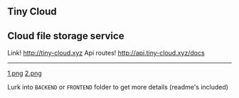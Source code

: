 ## Tiny Cloud
## Cloud file storage service
Link! http://tiny-cloud.xyz
Api routes! http://api.tiny-cloud.xyz/docs

---

[1.png](https://github.com/4Tipsy/tiny-cloud/blob/main/screenshots/1.png)
[2.png](https://github.com/4Tipsy/tiny-cloud/blob/main/screenshots/2.png)

Lurk into `BACKEND` or `FRONTEND` folder to get more details (readme's included)
